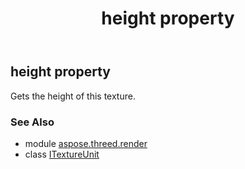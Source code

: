 ﻿---
title: height property
second_title: Aspose.3D for Python via .NET API References
description: 
type: docs
weight: 40
url: /python-net/aspose.threed.render/itextureunit/height/
is_root: false
---

## height property


Gets the height of this texture.

### See Also
* module [aspose.threed.render](../../)
* class [ITextureUnit](/3d/python-net/aspose.threed.render/itextureunit)
